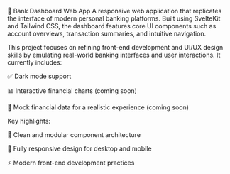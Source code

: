 💼 Bank Dashboard Web App
A responsive web application that replicates the interface of modern personal banking platforms. Built using SvelteKit and Tailwind CSS, the dashboard features core UI components such as account overviews, transaction summaries, and intuitive navigation.

This project focuses on refining front-end development and UI/UX design skills by emulating real-world banking interfaces and user interactions. It currently includes:

✅ Dark mode support

📊 Interactive financial charts (coming soon)

🧪 Mock financial data for a realistic experience (coming soon)

Key highlights:

🔧 Clean and modular component architecture

📱 Fully responsive design for desktop and mobile

⚡ Modern front-end development practices

